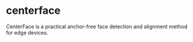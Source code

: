 # centerface
CenterFace is a practical anchor-free face detection and alignment method for edge devices.
